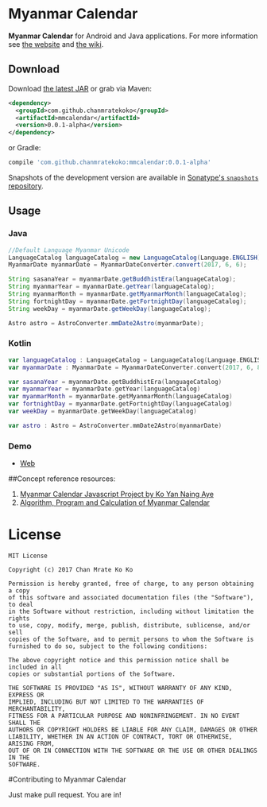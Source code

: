 # Myanmar Calendar
**Myanmar Calendar** for Android and Java applications.
For more information see [the website][1] and [the wiki][2].


## Download

Download [the latest JAR][3] or grab via Maven:

```xml
<dependency>
  <groupId>com.github.chanmratekoko</groupId>
  <artifactId>mmcalendar</artifactId>
  <version>0.0.1-alpha</version>
</dependency>
```

or Gradle:
```groovy
compile 'com.github.chanmratekoko:mmcalendar:0.0.1-alpha'
```

Snapshots of the development version are available in [Sonatype's `snapshots` repository][snap].


## Usage

### Java

```java
//Default Language Myanmar Unicode 
LanguageCatalog languageCatalog = new LanguageCatalog(Language.ENGLISH);
MyanmarDate myanmarDate = MyanmarDateConverter.convert(2017, 6, 6);		

String sasanaYear = myanmarDate.getBuddhistEra(languageCatalog);
String myanmarYear = myanmarDate.getYear(languageCatalog);
String myanmarMonth = myanmarDate.getMyanmarMonth(languageCatalog);
String fortnightDay = myanmarDate.getFortnightDay(languageCatalog);
String weekDay = myanmarDate.getWeekDay(languageCatalog);

Astro astro = AstroConverter.mmDate2Astro(myanmarDate);

```

### Kotlin

```kotlin
var languageCatalog : LanguageCatalog = LanguageCatalog(Language.ENGLISH)
var myanmarDate : MyanmarDate = MyanmarDateConverter.convert(2017, 6, 8)

var sasanaYear = myanmarDate.getBuddhistEra(languageCatalog)
var myanmarYear = myanmarDate.getYear(languageCatalog)
var myanmarMonth = myanmarDate.getMyanmarMonth(languageCatalog)
var fortnightDay = myanmarDate.getFortnightDay(languageCatalog)
var weekDay = myanmarDate.getWeekDay(languageCatalog)

var astro : Astro = AstroConverter.mmDate2Astro(myanmarDate)
```

### Demo
- [Web](http://mc1500.com/)


##Concept reference resources:
1. [Myanmar Calendar Javascript Project by Ko Yan Naing Aye](https://github.com/yan9a/mcal)
2. [Algorithm, Program and Calculation of Myanmar Calendar](http://cool-emerald.blogspot.sg/2013/06/algorithm-program-and-calculation-of.html)

# License
```
MIT License

Copyright (c) 2017 Chan Mrate Ko Ko

Permission is hereby granted, free of charge, to any person obtaining a copy
of this software and associated documentation files (the "Software"), to deal
in the Software without restriction, including without limitation the rights
to use, copy, modify, merge, publish, distribute, sublicense, and/or sell
copies of the Software, and to permit persons to whom the Software is
furnished to do so, subject to the following conditions:

The above copyright notice and this permission notice shall be included in all
copies or substantial portions of the Software.

THE SOFTWARE IS PROVIDED "AS IS", WITHOUT WARRANTY OF ANY KIND, EXPRESS OR
IMPLIED, INCLUDING BUT NOT LIMITED TO THE WARRANTIES OF MERCHANTABILITY,
FITNESS FOR A PARTICULAR PURPOSE AND NONINFRINGEMENT. IN NO EVENT SHALL THE
AUTHORS OR COPYRIGHT HOLDERS BE LIABLE FOR ANY CLAIM, DAMAGES OR OTHER
LIABILITY, WHETHER IN AN ACTION OF CONTRACT, TORT OR OTHERWISE, ARISING FROM,
OUT OF OR IN CONNECTION WITH THE SOFTWARE OR THE USE OR OTHER DEALINGS IN THE
SOFTWARE.
```

#Contributing to Myanmar Calendar

Just make pull request. You are in!



[1]: https://chanmratekoko.github.io/mmcalendar/
[2]: https://github.com/chanmratekoko/mmcalendar/wiki
[3]: https://search.maven.org/remote_content?g=com.github.chanmratekoko&a=mmcalendar&v=LATEST

[snap]: https://oss.sonatype.org/content/repositories/snapshots/